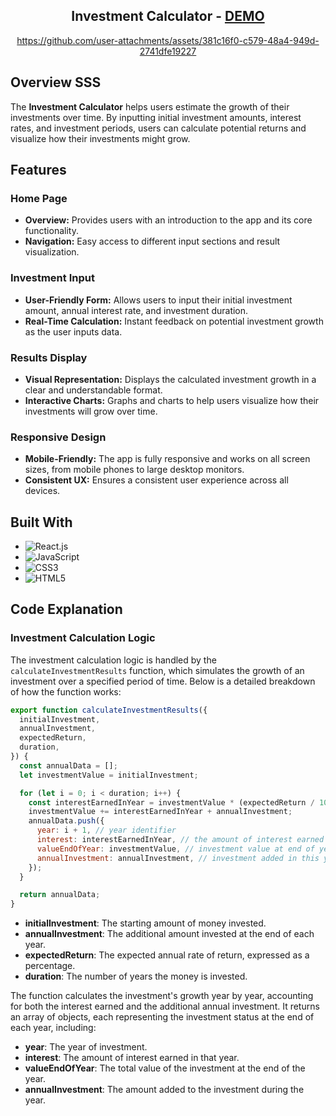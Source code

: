 <div align="center"><h2>Investment Calculator - <a href="https://investment-calculator-shamikaredkar.vercel.app/">DEMO</a></h2></div>

<div align="center">
  

https://github.com/user-attachments/assets/381c16f0-c579-48a4-949d-2741dfe19227


</div>

## Overview SSS

The **Investment Calculator** helps users estimate the growth of their investments over time. By inputting initial investment amounts, interest rates, and investment periods, users can calculate potential returns and visualize how their investments might grow.

## Features

### Home Page

- **Overview:** Provides users with an introduction to the app and its core functionality.
- **Navigation:** Easy access to different input sections and result visualization.

### Investment Input

- **User-Friendly Form:** Allows users to input their initial investment amount, annual interest rate, and investment duration.
- **Real-Time Calculation:** Instant feedback on potential investment growth as the user inputs data.

### Results Display

- **Visual Representation:** Displays the calculated investment growth in a clear and understandable format.
- **Interactive Charts:** Graphs and charts to help users visualize how their investments will grow over time.

### Responsive Design

- **Mobile-Friendly:** The app is fully responsive and works on all screen sizes, from mobile phones to large desktop monitors.
- **Consistent UX:** Ensures a consistent user experience across all devices.

## Built With

- ![React.js](https://img.shields.io/badge/React-20232A?style=for-the-badge&logo=react&logoColor=61DAFB)
- ![JavaScript](https://img.shields.io/badge/JavaScript-F7DF1E?style=for-the-badge&logo=javascript&logoColor=black)
- ![CSS3](https://img.shields.io/badge/CSS3-1572B6?style=for-the-badge&logo=css3&logoColor=white)
- ![HTML5](https://img.shields.io/badge/HTML5-E34F26?style=for-the-badge&logo=html5&logoColor=white)

## Code Explanation

### Investment Calculation Logic

The investment calculation logic is handled by the `calculateInvestmentResults` function, which simulates the growth of an investment over a specified period of time. Below is a detailed breakdown of how the function works:

```javascript
export function calculateInvestmentResults({
  initialInvestment,
  annualInvestment,
  expectedReturn,
  duration,
}) {
  const annualData = [];
  let investmentValue = initialInvestment;

  for (let i = 0; i < duration; i++) {
    const interestEarnedInYear = investmentValue * (expectedReturn / 100);
    investmentValue += interestEarnedInYear + annualInvestment;
    annualData.push({
      year: i + 1, // year identifier
      interest: interestEarnedInYear, // the amount of interest earned in this year
      valueEndOfYear: investmentValue, // investment value at end of year
      annualInvestment: annualInvestment, // investment added in this year
    });
  }

  return annualData;
}
```
- **initialInvestment**: The starting amount of money invested.
- **annualInvestment**: The additional amount invested at the end of each year.
- **expectedReturn**: The expected annual rate of return, expressed as a percentage.
- **duration**: The number of years the money is invested.

The function calculates the investment's growth year by year, accounting for both the interest earned and the additional annual investment. It returns an array of objects, each representing the investment status at the end of each year, including:

- **year**: The year of investment.
- **interest**: The amount of interest earned in that year.
- **valueEndOfYear**: The total value of the investment at the end of the year.
- **annualInvestment**: The amount added to the investment during the year.


